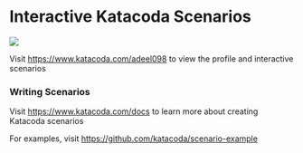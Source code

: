 # Interactive Katacoda Scenarios

[![](http://shields.katacoda.com/katacoda/adeel098/count.svg)](https://www.katacoda.com/adeel098 "Get your profile on Katacoda.com")

Visit https://www.katacoda.com/adeel098 to view the profile and interactive scenarios

### Writing Scenarios
Visit https://www.katacoda.com/docs to learn more about creating Katacoda scenarios

For examples, visit https://github.com/katacoda/scenario-example
